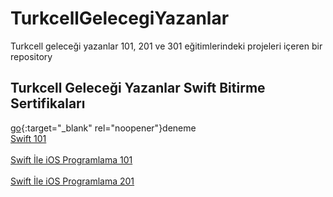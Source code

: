 # TurkcellGelecegiYazanlar
Turkcell geleceği yazanlar 101, 201 ve 301 eğitimlerindeki projeleri içeren bir repository

## Turkcell Geleceği Yazanlar Swift Bitirme Sertifikaları<br>
[go](https://gelecegiyazanlar.turkcell.com.tr/kisi/belge/cberataltuntas/Swift/101){:target="_blank" rel="noopener"}deneme<br>
<a href="https://gelecegiyazanlar.turkcell.com.tr/kisi/belge/cberataltuntas/Swift/101" target="_blank">Swift 101</a><br><br>
<a href="https://gelecegiyazanlar.turkcell.com.tr/kisi/belge/cberataltuntas/Swift%20ile%20iOS%20Programlama/101" target="_blank">Swift İle iOS Programlama 101</a><br><br>
<a href="https://gelecegiyazanlar.turkcell.com.tr/kisi/belge/cberataltuntas/Swift%20ile%20iOS%20Programlama/201" target="_blank">Swift İle iOS Programlama 201</a>




